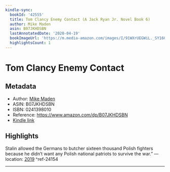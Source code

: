 ```yaml
---
kindle-sync:
  bookId: '42555'
  title: Tom Clancy Enemy Contact (A Jack Ryan Jr. Novel Book 6)
  author: Mike Maden
  asin: B07JKHDSBN
  lastAnnotatedDate: '2020-04-19'
  bookImageUrl: 'https://m.media-amazon.com/images/I/91WXrUEGWiL._SY160.jpg'
  highlightsCount: 1
---
```

# Tom Clancy Enemy Contact
## Metadata
* Author: [Mike Maden](https://www.amazon.comundefined)
* ASIN: B07JKHDSBN
* ISBN: 0241398010
* Reference: https://www.amazon.com/dp/B07JKHDSBN
* [Kindle link](kindle://book?action=open&asin=B07JKHDSBN)

## Highlights
Stalin allowed the Germans to butcher sixteen thousand Polish fighters because he didn’t want any Polish national patriots to survive the war.” — location: [2019](kindle://book?action=open&asin=B07JKHDSBN&location=2019) ^ref-24154

---
